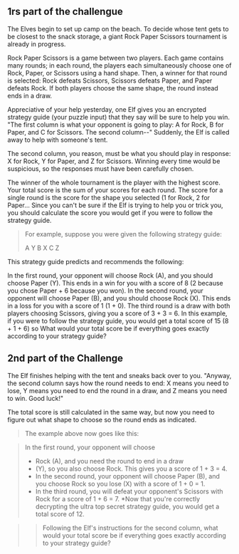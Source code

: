 ## 1rs part of the challengue
The Elves begin to set up camp on the beach. To decide whose tent gets to be closest to the snack storage, a giant Rock Paper Scissors tournament is already in progress.

Rock Paper Scissors is a game between two players. Each game contains many rounds; in each round, the players each simultaneously choose one of Rock, Paper, or Scissors using a hand shape. Then, a winner for that round is selected: Rock defeats Scissors, Scissors defeats Paper, and Paper defeats Rock. If both players choose the same shape, the round instead ends in a draw.

Appreciative of your help yesterday, one Elf gives you an encrypted strategy guide (your puzzle input) that they say will be sure to help you win. "The first column is what your opponent is going to play: A for Rock, B for Paper, and C for Scissors. The second column--" Suddenly, the Elf is called away to help with someone's tent.

The second column, you reason, must be what you should play in response: X for Rock, Y for Paper, and Z for Scissors. Winning every time would be suspicious, so the responses must have been carefully chosen.

The winner of the whole tournament is the player with the highest score. Your total score is the sum of your scores for each round. The score for a single round is the score for the shape you selected (1 for Rock, 2 for Paper…
Since you can't be sure if the Elf is trying to help you or trick you, you should calculate the score you would get if you were to follow the strategy guide.

> For example, suppose you were given the following strategy guide:
> 
>A Y
B X
C Z

This strategy guide predicts and recommends the following:

In the first round, your opponent will choose Rock (A), and you should choose Paper (Y). This ends in a win for you with a score of 8 (2 because you chose Paper + 6 because you won).
In the second round, your opponent will choose Paper (B), and you should choose Rock (X). This ends in a loss for you with a score of 1 (1 + 0).
The third round is a draw with both players choosing Scissors, giving you a score of 3 + 3 = 6.
In this example, if you were to follow the strategy guide, you would get a total score of 15 (8 + 1 + 6)
so What would your total score be if everything goes exactly according to your strategy guide?

## 2nd part of the Challenge
The Elf finishes helping with the tent and sneaks back over to you. "Anyway, the second column says how the round needs to end: X means you need to lose, Y means you need to end the round in a draw, and Z means you need to win. Good luck!"

The total score is still calculated in the same way, but now you need to figure out what shape to choose so the round ends as indicated.
>The example above now goes like this:

>In the first round, your opponent will choose 
>* Rock (A), and you need the round to end in a draw 
>* (Y), so you also choose Rock. This gives you a score of 1 + 3 = 4.
>* In the second round, your opponent will choose Paper (B), and you choose Rock so you lose (X) with a score of 1 + 0 = 1.
>* In the third round, you will defeat your opponent's Scissors with Rock for a score of 1 + 6 = 7.
>*Now that you're correctly decrypting the ultra top secret strategy guide, you would get a total score of 12.

>>Following the Elf's instructions for the second column, what would your total score be if everything goes exactly according to your strategy guide?